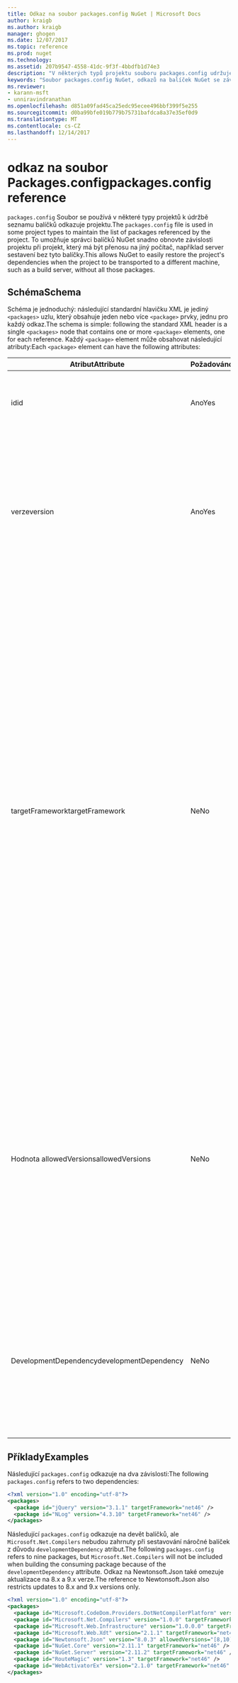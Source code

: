 ```yaml
---
title: Odkaz na soubor packages.config NuGet | Microsoft Docs
author: kraigb
ms.author: kraigb
manager: ghogen
ms.date: 12/07/2017
ms.topic: reference
ms.prod: nuget
ms.technology: 
ms.assetid: 207b9547-4558-41dc-9f3f-4bbdfb1d74e3
description: "V některých typů projektu souboru packages.config udržuje seznam balíčky NuGet použité v projektu."
keywords: "Soubor packages.config NuGet, odkazů na balíček NuGet se závislostí NuGet"
ms.reviewer:
- karann-msft
- unniravindranathan
ms.openlocfilehash: d851a09fad45ca25edc95ecee496bbf399f5e255
ms.sourcegitcommit: d0ba99bfe019b779b75731bafdca8a37e35ef0d9
ms.translationtype: MT
ms.contentlocale: cs-CZ
ms.lasthandoff: 12/14/2017
---
```

# <a name="packagesconfig-reference"></a><span data-ttu-id="99ba2-104">odkaz na soubor Packages.config</span><span class="sxs-lookup"><span data-stu-id="99ba2-104">packages.config reference</span></span>

<span data-ttu-id="99ba2-105">`packages.config` Soubor se používá v některé typy projektů k údržbě seznamu balíčků odkazuje projektu.</span><span class="sxs-lookup"><span data-stu-id="99ba2-105">The `packages.config` file is used in some project types to maintain the list of packages referenced by the project.</span></span> <span data-ttu-id="99ba2-106">To umožňuje správci balíčků NuGet snadno obnovte závislosti projektu při projekt, který má být přenosu na jiný počítač, například server sestavení bez tyto balíčky.</span><span class="sxs-lookup"><span data-stu-id="99ba2-106">This allows NuGet to easily restore the project's dependencies when the project to be transported to a different machine, such as a build server, without all those packages.</span></span>

## <a name="schema"></a><span data-ttu-id="99ba2-107">Schéma</span><span class="sxs-lookup"><span data-stu-id="99ba2-107">Schema</span></span>

<span data-ttu-id="99ba2-108">Schéma je jednoduchý: následující standardní hlavičku XML je jediný `<packages>` uzlu, který obsahuje jeden nebo více `<package>` prvky, jednu pro každý odkaz.</span><span class="sxs-lookup"><span data-stu-id="99ba2-108">The schema is simple: following the standard XML header is a single `<packages>` node that contains one or more `<package>` elements, one for each reference.</span></span> <span data-ttu-id="99ba2-109">Každý `<package>` element může obsahovat následující atributy:</span><span class="sxs-lookup"><span data-stu-id="99ba2-109">Each `<package>` element can have the following attributes:</span></span>

| <span data-ttu-id="99ba2-110">Atribut</span><span class="sxs-lookup"><span data-stu-id="99ba2-110">Attribute</span></span> | <span data-ttu-id="99ba2-111">Požadováno</span><span class="sxs-lookup"><span data-stu-id="99ba2-111">Required</span></span> | <span data-ttu-id="99ba2-112">Popis</span><span class="sxs-lookup"><span data-stu-id="99ba2-112">Description</span></span> |
| --- | --- | --- |
| <span data-ttu-id="99ba2-113">id</span><span class="sxs-lookup"><span data-stu-id="99ba2-113">id</span></span> | <span data-ttu-id="99ba2-114">Ano</span><span class="sxs-lookup"><span data-stu-id="99ba2-114">Yes</span></span> | <span data-ttu-id="99ba2-115">Identifikátor balíčku, například Newtonsoft.json nebo Microsoft.AspNet.Mvc.</span><span class="sxs-lookup"><span data-stu-id="99ba2-115">The identifier of the package, such as Newtonsoft.json or Microsoft.AspNet.Mvc.</span></span> | 
| <span data-ttu-id="99ba2-116">verze</span><span class="sxs-lookup"><span data-stu-id="99ba2-116">version</span></span> | <span data-ttu-id="99ba2-117">Ano</span><span class="sxs-lookup"><span data-stu-id="99ba2-117">Yes</span></span> | <span data-ttu-id="99ba2-118">Přesné verze balíčku, který má nainstalovat, jako je například 3.1.1 nebo 4.2.5.11-beta.</span><span class="sxs-lookup"><span data-stu-id="99ba2-118">The exact version of the package to install, such as 3.1.1 or 4.2.5.11-beta.</span></span> <span data-ttu-id="99ba2-119">Řetězec verze o musí mít alespoň tří čísel. čtvrtý je volitelný, jako je příponu předběžné verze.</span><span class="sxs-lookup"><span data-stu-id="99ba2-119">A version string must have at least three numbers; a fourth is optional, as is a pre-release suffix.</span></span> <span data-ttu-id="99ba2-120">Rozsahy nejsou povolené.</span><span class="sxs-lookup"><span data-stu-id="99ba2-120">Ranges are not allowed.</span></span> | 
| <span data-ttu-id="99ba2-121">targetFramework</span><span class="sxs-lookup"><span data-stu-id="99ba2-121">targetFramework</span></span> | <span data-ttu-id="99ba2-122">Ne</span><span class="sxs-lookup"><span data-stu-id="99ba2-122">No</span></span> | <span data-ttu-id="99ba2-123">[Cíle Přezdívka framework (TFM)](Target-Frameworks.md) použít při instalaci balíčku.</span><span class="sxs-lookup"><span data-stu-id="99ba2-123">The [target framework moniker (TFM)](Target-Frameworks.md) to apply when installing the package.</span></span> <span data-ttu-id="99ba2-124">To je původně nastavení projektu cíl při instalaci balíčku.</span><span class="sxs-lookup"><span data-stu-id="99ba2-124">This is initially set to the project's target when a package is installed.</span></span> <span data-ttu-id="99ba2-125">V důsledku různých `<package>` elementy může mít různé TFMs.</span><span class="sxs-lookup"><span data-stu-id="99ba2-125">As a result, different `<package>` elements can have different TFMs.</span></span> <span data-ttu-id="99ba2-126">Například pokud vytvoříte projekt cílení na rozhraní .NET 4.5.2, balíčky nainstalované v tomto bodě použije TFM net452.</span><span class="sxs-lookup"><span data-stu-id="99ba2-126">For example, if you create a project targeting .NET 4.5.2, packages installed at that point will use the TFM of net452.</span></span> <span data-ttu-id="99ba2-127">Pokud jste; později změnit cílový projektu na .NET 4.6 a přidat další balíčky těch, které budou používat TFM net46.</span><span class="sxs-lookup"><span data-stu-id="99ba2-127">If you ;later retarget the project to .NET 4.6 and add more packages, those will use TFM of net46.</span></span> <span data-ttu-id="99ba2-128">Neshoda mezi cíle projektu a `targetFramework` atributy, vydá upozornění, v takovém případě můžete přeinstalovat, ovlivněných balíčků.</span><span class="sxs-lookup"><span data-stu-id="99ba2-128">A mismatch between the project's target and `targetFramework` attributes will generate warnings, in which case you can reinstall the affected packages.</span></span> | 
| <span data-ttu-id="99ba2-129">Hodnota allowedVersions</span><span class="sxs-lookup"><span data-stu-id="99ba2-129">allowedVersions</span></span> | <span data-ttu-id="99ba2-130">Ne</span><span class="sxs-lookup"><span data-stu-id="99ba2-130">No</span></span> | <span data-ttu-id="99ba2-131">Rozsah povolených verzí pro tento balíček použít při aktualizaci balíčku (viz [Constraining upgradu verze](../consume-packages/reinstalling-and-updating-packages.md#constraining-upgrade-versions).</span><span class="sxs-lookup"><span data-stu-id="99ba2-131">A range of allowed versions for this package applied during package update (see [Constraining upgrade versions](../consume-packages/reinstalling-and-updating-packages.md#constraining-upgrade-versions).</span></span> <span data-ttu-id="99ba2-132">Provede *není* ovlivnit jakém jsou balíčku je nainstalován během instalace nebo obnovení.</span><span class="sxs-lookup"><span data-stu-id="99ba2-132">It does *not* affect what package is installed during an install or restore operation.</span></span> <span data-ttu-id="99ba2-133">V tématu [Správa verzí balíčku](../reference/package-versioning.md#version-ranges-and-wildcards) syntaxe.</span><span class="sxs-lookup"><span data-stu-id="99ba2-133">See [Package versioning](../reference/package-versioning.md#version-ranges-and-wildcards) for syntax.</span></span> <span data-ttu-id="99ba2-134">Rozhraní PackageManager také zakáže všechny verze mimo povolený rozsah.</span><span class="sxs-lookup"><span data-stu-id="99ba2-134">The PackageManager UI also disables all versions outside the allowed range.</span></span> | 
| <span data-ttu-id="99ba2-135">DevelopmentDependency</span><span class="sxs-lookup"><span data-stu-id="99ba2-135">developmentDependency</span></span> | <span data-ttu-id="99ba2-136">Ne</span><span class="sxs-lookup"><span data-stu-id="99ba2-136">No</span></span> | <span data-ttu-id="99ba2-137">Pokud využívání projektu samotné vytvoří balíček NuGet, nastavíte jako `true` pro závislost zabraňuje zahrnutí při využívání balíček je vytvořen tento balíček.</span><span class="sxs-lookup"><span data-stu-id="99ba2-137">If the consuming project itself creates a NuGet package, setting this to `true` for a dependency prevents that package from being included when the consuming package is created.</span></span> <span data-ttu-id="99ba2-138">Výchozí hodnota je `false`.</span><span class="sxs-lookup"><span data-stu-id="99ba2-138">The default is `false`.</span></span> | 

## <a name="examples"></a><span data-ttu-id="99ba2-139">Příklady</span><span class="sxs-lookup"><span data-stu-id="99ba2-139">Examples</span></span>

<span data-ttu-id="99ba2-140">Následující `packages.config` odkazuje na dva závislosti:</span><span class="sxs-lookup"><span data-stu-id="99ba2-140">The following `packages.config` refers to two dependencies:</span></span>

```xml
<?xml version="1.0" encoding="utf-8"?>
<packages>
  <package id="jQuery" version="3.1.1" targetFramework="net46" />
  <package id="NLog" version="4.3.10" targetFramework="net46" />
</packages>
```

<span data-ttu-id="99ba2-141">Následující `packages.config` odkazuje na devět balíčků, ale `Microsoft.Net.Compilers` nebudou zahrnuty při sestavování náročné balíček z důvodu `developmentDependency` atribut.</span><span class="sxs-lookup"><span data-stu-id="99ba2-141">The following `packages.config` refers to nine packages, but `Microsoft.Net.Compilers` will not be included when building the consuming package because of the `developmentDependency` attribute.</span></span> <span data-ttu-id="99ba2-142">Odkaz na Newtonsoft.Json také omezuje aktualizace na 8.x a 9.x verze.</span><span class="sxs-lookup"><span data-stu-id="99ba2-142">The reference to Newtonsoft.Json also restricts updates to 8.x and 9.x versions only.</span></span>

```xml
<?xml version="1.0" encoding="utf-8"?>
<packages>
  <package id="Microsoft.CodeDom.Providers.DotNetCompilerPlatform" version="1.0.0" targetFramework="net46" />
  <package id="Microsoft.Net.Compilers" version="1.0.0" targetFramework="net46" developmentDependency="true" />
  <package id="Microsoft.Web.Infrastructure" version="1.0.0.0" targetFramework="net46" />
  <package id="Microsoft.Web.Xdt" version="2.1.1" targetFramework="net46" />
  <package id="Newtonsoft.Json" version="8.0.3" allowedVersions="[8,10)" targetFramework="net46" />
  <package id="NuGet.Core" version="2.11.1" targetFramework="net46" />
  <package id="NuGet.Server" version="2.11.2" targetFramework="net46" />
  <package id="RouteMagic" version="1.3" targetFramework="net46" />
  <package id="WebActivatorEx" version="2.1.0" targetFramework="net46" />
</packages>
```
